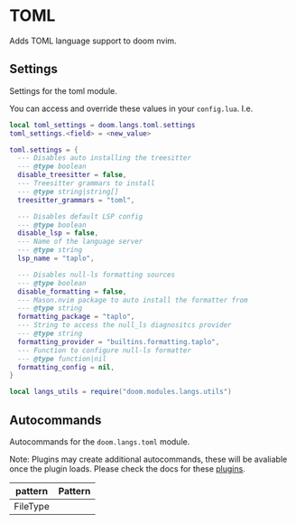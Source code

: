 # TOML

Adds TOML language support to doom nvim.


## Settings

Settings for the toml module.

You can access and override these values in your `config.lua`. I.e.
```lua
local toml_settings = doom.langs.toml.settings
toml_settings.<field> = <new_value>
```
```lua
toml.settings = {
  --- Disables auto installing the treesitter
  --- @type boolean
  disable_treesitter = false,
  --- Treesitter grammars to install
  --- @type string|string[]
  treesitter_grammars = "toml",

  --- Disables default LSP config
  --- @type boolean
  disable_lsp = false,
  --- Name of the language server
  --- @type string
  lsp_name = "taplo",

  --- Disables null-ls formatting sources
  --- @type boolean
  disable_formatting = false,
  --- Mason.nvim package to auto install the formatter from
  --- @type string
  formatting_package = "taplo",
  --- String to access the null_ls diagnositcs provider
  --- @type string
  formatting_provider = "builtins.formatting.taplo",
  --- Function to configure null-ls formatter
  --- @type function|nil
  formatting_config = nil,
}

local langs_utils = require("doom.modules.langs.utils")
```

## Autocommands

Autocommands for the `doom.langs.toml` module.

Note: Plugins may create additional autocommands, these will be avaliable once
the plugin loads.  Please check the docs for these [plugins](#plugins-packages).

|  pattern | Pattern |
| -------- | ------- |
| FileType |
